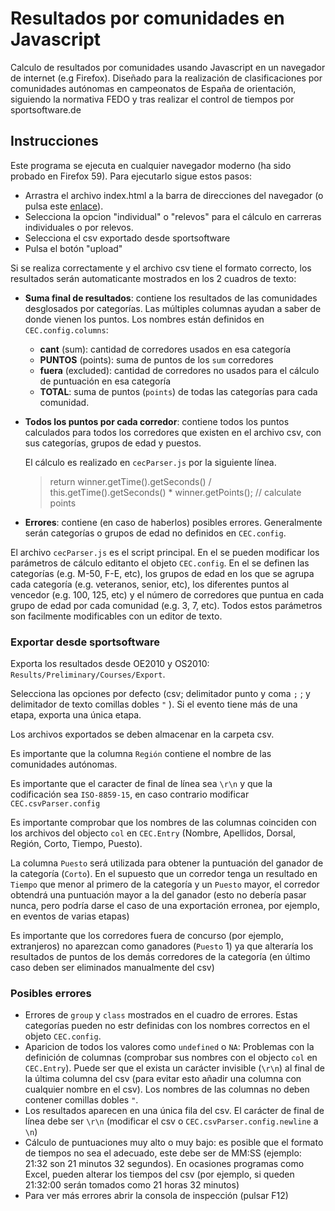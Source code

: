 # Resultados por comunidades en Javascript
Calculo de resultados por comunidades usando Javascript en un navegador de internet (e.g Firefox). Diseñado para la realización de clasificaciones por comunidades autónomas en campeonatos de España de orientación, siguiendo la normativa FEDO y tras realizar el control de tiempos por sportsoftware.de

## Instrucciones
Este programa se ejecuta en cualquier navegador moderno (ha sido probado en Firefox 59). Para ejecutarlo sigue estos pasos:
 + Arrastra el archivo index.html a la barra de direcciones del navegador (o pulsa este [enlace](https://eventos-orientacion.github.io/resultados-comunidades-js/index.html)).
 + Selecciona la opcion "individual" o "relevos" para el cálculo en carreras individuales o por relevos.
 + Selecciona el csv exportado desde sportsoftware
 + Pulsa el botón "upload"

Si se realiza correctamente y el archivo csv tiene el formato correcto, los resultados serán automaticante mostrados en los 2 cuadros de texto:

 + **Suma final de resultados**: contiene los resultados de las comunidades desglosados por categorías. Las múltiples columnas ayudan a saber de donde vienen los puntos. Los nombres están definidos en `CEC.config.columns`:
   - **cant** (sum): cantidad de corredores usados en esa categoría
   - **PUNTOS** (points): suma de puntos de los `sum` corredores
   - **fuera** (excluded): cantidad de corredores no usados para el cálculo de puntuación en esa categoría
   - **TOTAL**: suma de puntos (`points`) de todas las categorías para cada comunidad.

 + **Todos los puntos por cada corredor**: contiene todos los puntos calculados para todos los corredores que existen en el archivo csv, con sus categorías, grupos de edad y puestos.

   El cálculo es realizado en `cecParser.js` por la siguiente línea.
   > return winner.getTime().getSeconds() / this.getTime().getSeconds() * winner.getPoints(); // calculate points

 + **Errores**: contiene (en caso de haberlos) posibles errores. Generalmente serán categorías o grupos de edad no definidos en `CEC.config`.


El archivo `cecParser.js` es el script principal. En el se pueden modificar los parámetros de cálculo editanto el objeto `CEC.config`.
En el se definen las categorías (e.g. M-50, F-E, etc), los grupos de edad en los que se agrupa cada categoría (e.g. veteranos, senior, etc), los diferentes puntos al vencedor (e.g. 100, 125, etc) y el número de corredores que puntua en cada grupo de edad por cada comunidad (e.g. 3, 7, etc).
Todos estos parámetros son facilmente modificables con un editor de texto.


### Exportar desde sportsoftware

Exporta los resultados desde OE2010 y OS2010: `Results/Preliminary/Courses/Export`.

Selecciona las opciones por defecto (csv; delimitador punto y coma `;` ; y delimitador de texto comillas dobles `"` ). Si el evento tiene más de una etapa, exporta una única etapa.

Los archivos exportados se deben almacenar en la carpeta csv.

Es importante que la columna `Región` contiene el nombre de las comunidades autónomas.

Es importante que el caracter de final de línea sea `\r\n` y que la codificación sea `ISO-8859-15`, en caso contrario modificar `CEC.csvParser.config`

Es importante comprobar que los nombres de las columnas coinciden con los archivos del objecto `col` en `CEC.Entry` (Nombre, Apellidos, Dorsal, Región, Corto, Tiempo, Puesto).

La columna `Puesto` será utilizada para obtener la puntuación del ganador de la categoría (`Corto`). En el supuesto que un corredor tenga un resultado en `Tiempo` que menor al primero de la categoría y un `Puesto` mayor, el corredor obtendrá una puntuación mayor a la del ganador (esto no debería pasar nunca, pero podría darse el caso de una exportación erronea, por ejemplo, en eventos de varias etapas)

Es importante que los corredores fuera de concurso (por ejemplo, extranjeros) no aparezcan como ganadores (`Puesto` 1) ya que alteraría los resultados de puntos de los demás corredores de la categoría (en último caso deben ser eliminados manualmente del csv)


### Posibles errores
+ Errores de `group` y `class` mostrados en el cuadro de errores. Estas categorías pueden no estr definidas con los nombres correctos en el objeto `CEC.config`.
+ Aparicion de todos los valores como `undefined` o `NA`: Problemas con la definición de columnas (comprobar sus nombres con el objecto `col` en `CEC.Entry`). Puede ser que el exista un carácter invisible (`\r\n`) al final de la última columna del csv (para evitar esto añadir una columna con cualquier nombre en el csv). Los nombres de las columnas no deben contener comillas dobles `"`. 
+ Los resultados aparecen en una única fila del csv. El carácter de final de línea debe ser `\r\n` (modificar el csv o `CEC.csvParser.config.newline` a `\n`)
+ Cálculo de puntuaciones muy alto o muy bajo: es posible que el formato de tiempos no sea el adecuado, este debe ser de MM:SS (ejemplo: 21:32 son 21 minutos 32 segundos). En ocasiones programas como Excel, pueden alterar los tiempos del csv (por ejemplo, si queden 21:32:00 serán tomados como 21 horas 32 minutos)
+ Para ver más errores abrir la consola de inspección (pulsar F12)

